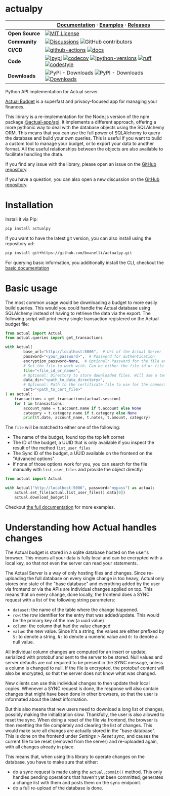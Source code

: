 # actualpy

|                      | **[Documentation](https://actualpy.readthedocs.io/en/latest/)** · **[Examples](https://github.com/bvanelli/actualpy/tree/main/examples)** · **[Releases](https://github.com/bvanelli/actualpy/releases)**                                                                                                                                                                                                                                                                                                                                                                                                             |
|----------------------|-----------------------------------------------------------------------------------------------------------------------------------------------------------------------------------------------------------------------------------------------------------------------------------------------------------------------------------------------------------------------------------------------------------------------------------------------------------------------------------------------------------------------------------------------------------------------------------------------------------------------|
| **Open&#160;Source** | [![MIT License](https://img.shields.io/github/license/bvanelli/actualpy)](https://github.com/bvanelli/actualpy/blob/main/LICENSE)                                                                                                                                                                                                                                                                                                                                                                                                                                                                                     |
| **Community**        | [![Discussions](https://img.shields.io/github/discussions/bvanelli/actualpy)](https://github.com/bvanelli/actualpy/discussions/new/choose) ![GitHub contributors](https://img.shields.io/github/contributors/bvanelli/actualpy)                                                                                                                                                                                                                                                                                                                                                                                       |
| **CI/CD**            | [![github-actions](https://github.com/bvanelli/actualpy/workflows/Tests/badge.svg)](https://github.com/bvanelli/actualpy/actions) [![docs](https://readthedocs.org/projects/actualpy/badge/?version=latest)](https://actualpy.readthedocs.io/)                                                                                                                                                                                                                                                                                                                                                                        |
| **Code**             | [![!pypi](https://img.shields.io/pypi/v/actualpy?color=orange)](https://pypi.org/project/actualpy/) [![codecov](https://codecov.io/github/bvanelli/actualpy/graph/badge.svg?token=N6V05MY70U)](https://codecov.io/github/bvanelli/actualpy) [![!python-versions](https://img.shields.io/pypi/pyversions/actualpy)](https://www.python.org/) [![ruff](https://img.shields.io/endpoint?url=https://raw.githubusercontent.com/astral-sh/ruff/main/assets/badge/v2.json)](https://github.com/astral-sh/ruff)  [![codestyle](https://img.shields.io/badge/code%20style-black-000000.svg)](https://github.com/python/black) |
| **Downloads**        | ![PyPI - Downloads](https://img.shields.io/pypi/dw/actualpy) ![PyPI - Downloads](https://img.shields.io/pypi/dm/actualpy) [![Downloads](https://img.shields.io/pepy/dt/actualpy?label=cumulative%20(pypi))](https://pepy.tech/project/actualpy)                                                                                                                                                                                                                                                                                                                                                                       |

Python API implementation for Actual server.

[Actual Budget](https://actualbudget.org/) is a superfast and privacy-focused app for managing your finances.

This library is a re-implementation for the Node.js version of the npm package
[@actual-app/api](https://actualbudget.org/docs/api/).
It implements a different approach, offering a more pythonic way to deal with the database objects using the SQLAlchemy
ORM. This means that you can use the full power of SQLAlchemy to query the database and build your own queries. This
is useful if you want to build a custom tool to manage your budget, or to export your data to another format. All the
useful relationships between the objects are also available to facilitate handling the dtata.

If you find any issue with the library, please open an issue on the
[GitHub repository](https://github.com/bvanelli/actualpy/issues).

If you have a question, you can also open a new discussion on the
[GitHub repository](https://github.com/bvanelli/actualpy/discussions/new/choose).

# Installation

Install it via Pip:

```bash
pip install actualpy
```

If you want to have the latest git version, you can also install using the repository url:

```bash
pip install git+https://github.com/bvanelli/actualpy.git
```

For querying basic information, you additionally install the CLI, checkout the
[basic documentation](https://actualpy.readthedocs.io/en/latest/command-line-interface/)

# Basic usage

The most common usage would be downloading a budget to more easily build queries. This would you could handle the
Actual database using SQLAlchemy instead of having to retrieve the data via the export. The following script will print
every single transaction registered on the Actual budget file:

```python
from actual import Actual
from actual.queries import get_transactions

with Actual(
        base_url="http://localhost:5006",  # Url of the Actual Server
        password="<your_password>",  # Password for authentication
        encryption_password=None,  # Optional: Password for the file encryption. Will not use it if set to None.
        # Set the file to work with. Can be either the file id or file name, if name is unique
        file="<file_id_or_name>",
        # Optional: Directory to store downloaded files. Will use a temporary if not provided
        data_dir="<path_to_data_directory>",
        # Optional: Path to the certificate file to use for the connection, can also be set as False to disable SSL verification
        cert="<path_to_cert_file>"
) as actual:
    transactions = get_transactions(actual.session)
    for t in transactions:
        account_name = t.account.name if t.account else None
        category = t.category.name if t.category else None
        print(t.date, account_name, t.notes, t.amount, category)
```

The `file` will be matched to either one of the following:

- The name of the budget, found top the top left cornet
- The ID of the budget, a UUID that is only available if you inspect the result of the method `list_user_files`
- The Sync ID of the budget, a UUID available on the frontend on the "Advanced options"
- If none of those options work for you, you can search for the file manually with `list_user_files` and provide the
  object directly:

```python
from actual import Actual

with Actual("http://localhost:5006", password="mypass") as actual:
    actual.set_file(actual.list_user_files().data[0])
    actual.download_budget()
```

Checkout [the full documentation](https://actualpy.readthedocs.io) for more examples.

# Understanding how Actual handles changes

The Actual budget is stored in a sqlite database hosted on the user's browser. This means all your data is fully local
and can be encrypted with a local key, so that not even the server can read your statements.

The Actual Server is a way of only hosting files and changes. Since re-uploading the full database on every single
change is too heavy, Actual only stores one state of the "base database" and everything added by the user via frontend
or via the APIs are individual changes applied on top. This means that on every change, done locally, the frontend
does a SYNC request with a list of the following string parameters:

- `dataset`: the name of the table where the change happened.
- `row`: the row identifier for the entry that was added/update. This would be the primary key of the row (a uuid value)
- `column`: the column that had the value changed
- `value`: the new value. Since it's a string, the values are either prefixed by `S:` to denote a string, `N:` to denote
  a numeric value and `0:` to denote a null value.

All individual column changes are computed for an insert or update, serialized with protobuf and sent to the server to
be stored. Null values and server defaults are not required to be present in the SYNC message, unless a column is
changed to null. If the file is encrypted, the protobuf content will also be encrypted, so that the server does not know
what was changed.

New clients can use this individual changes to then update their local copies. Whenever a SYNC request is done, the
response will also contain changes that might have been done in other browsers, so that the user is informated about
the latest information.

But this also means that new users need to download a long list of changes, possibly making the initialization slow.
Thankfully, the user is also allowed to reset the sync. When doing a reset of the file via frontend, the browser is then
resetting the file completely and clearing the list of changes. This would make sure all changes are actually stored in
the "base database". This is done on the frontend under *Settings > Reset sync*, and causes the current file to be
reset (removed from the server) and re-uploaded again, with all changes already in place.

This means that, when using this library to operate changes on the database, you have to make sure that either:

- do a sync request is made using the `actual.commit()` method. This only handles pending operations that haven't yet
  been committed, generates a change list with them and posts them on the sync endpoint.
- do a full re-upload of the database is done.
